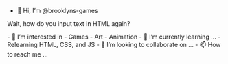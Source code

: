 - 👋 Hi, I’m @brooklyns-games
<p>Wait, how do you input text in HTML again?</p>
- 👀 I’m interested in 
  - Games
  - Art
  - Animation
- 🌱 I’m currently learning ...
  - Relearning HTML, CSS, and JS
- 💞️ I’m looking to collaborate on ...
- 📫 How to reach me ...

<!---
brooklyns-games/brooklyns-games is a ✨ special ✨ repository because its `README.md` (this file) appears on your GitHub profile.
You can click the Preview link to take a look at your changes.
--->
